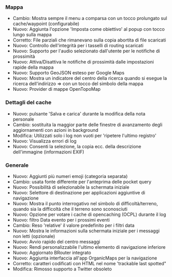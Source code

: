 ### Mappa
- Cambio: Mostra sempre il menu a comparsa con un tocco prolungato sul cache/waypoint (configurabile)
- Nuovo: Aggiunta l'opzione 'Imposta come obiettivo' al popup con tocco lungo sulla mappa
- Corretto: File parziali che rimanevano sulla copia abortita di file scaricati
- Nuovo: Controllo dell'integrità per i tasselli di routing scaricati
- Nuovo: Supporto per l'audio selezionato dall'utente per le notifiche di prossimità
- Nuovo: Attiva/Disattiva le notifiche di prossimità dalle impostazioni rapide della mappa
- Nuovo: Supporto GeoJSON esteso per Google Maps
- Nuovo: Mostra un indicatore del centro della ricerca quando si esegue la ricerca dell'indirizzo => con un tocco del simbolo della mappa
- Nuovo: Provider di mappe OpenTopoMap

### Dettagli del cache
- Nuovo: pulsante 'Salva e carica' durante la modifica della nota personale
- Cambio: sostituita la maggior parte delle finestre di avanzamento degli aggiornamenti con azioni in background
- Modifica: Utilizzati solo i log non vuoti per 'ripetere l'ultimo registro'
- Nuovo: Visualizza errori di log
- Nuovo: Consenti la selezione, la copia ecc. della descrizione dell'immagine (informazioni EXIF)

### Generale
- Nuovo: Aggiunti più numeri emoji (categoria separata)
- Cambio: usata fonte differente per l'anteprima delle pocket query
- Nuovo: Possibilità di selezionabile la schermata iniziale
- Nuovo: Selettore di destinazione per applicazioni aggiuntive di navigazione
- Nuovo: Mostra il punto interrogativo nel simbolo di difficoltà/terreno, quando sia la difficoltà che il terreno sono sconosciuti
- Nuovo: Opzione per votare i cache di opencaching (OCPL) durante il log
- Nuovo: filtro Data evento per i prossimi eventi
- Cambio: Reso 'relative' il valore predefinito per i filtri data
- Nuovo: Mostra le informazioni sulla schermata iniziale per i messaggi non letti (opzionale)
- Nuovo: Avvio rapido del centro messaggi
- Nuovo: Rendi personalizzabile l'ultimo elemento di navigazione inferiore
- Nuovo: Aggiornato BRouter integrato
- Nuovo: Aggiunta interfaccia all'app OrganicMaps per la navigazione
- Corretto: caratteri codificati con HTML nel nome 'trackable last spotted"
- Modifica: Rimosso supporto a Twitter obsoleto
